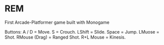 # REM
First Arcade-Platformer game built with Monogame 

Buttons:
A / D         = Move.
S             = Crouch.
LShift        = Slide.
Space         = Jump.
LMuose        = Shot.
RMouse (Drag) = Ranged Shot.
R+L Mouse     = Kinesis.
